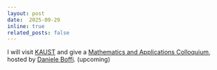 ```yaml
---
layout: post
date:  2025-09-29
inline: true
related_posts: false
---
```


I will visit [KAUST](https://cemse.kaust.edu.sa) and give a [Mathematics and Applications Colloquium](https://scml.kaust.edu.sa/articles/2023/02/05/mathematics-and-applications-colloquium), hosted by [Daniele Boffi](https://www.kaust.edu.sa/en/study/faculty/daniele-boffi). (upcoming)
